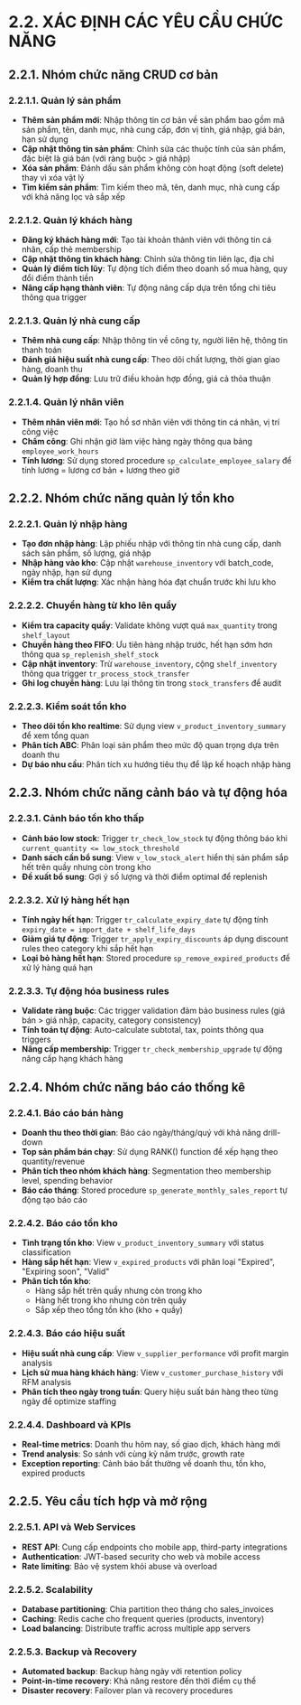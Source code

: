 # 2.2. XÁC ĐỊNH CÁC YÊU CẦU CHỨC NĂNG

## 2.2.1. Nhóm chức năng CRUD cơ bản

### 2.2.1.1. Quản lý sản phẩm
- **Thêm sản phẩm mới**: Nhập thông tin cơ bản về sản phẩm bao gồm mã sản phẩm, tên, danh mục, nhà cung cấp, đơn vị tính, giá nhập, giá bán, hạn sử dụng
- **Cập nhật thông tin sản phẩm**: Chỉnh sửa các thuộc tính của sản phẩm, đặc biệt là giá bán (với ràng buộc > giá nhập)
- **Xóa sản phẩm**: Đánh dấu sản phẩm không còn hoạt động (soft delete) thay vì xóa vật lý
- **Tìm kiếm sản phẩm**: Tìm kiếm theo mã, tên, danh mục, nhà cung cấp với khả năng lọc và sắp xếp

### 2.2.1.2. Quản lý khách hàng
- **Đăng ký khách hàng mới**: Tạo tài khoản thành viên với thông tin cá nhân, cấp thẻ membership
- **Cập nhật thông tin khách hàng**: Chỉnh sửa thông tin liên lạc, địa chỉ
- **Quản lý điểm tích lũy**: Tự động tích điểm theo doanh số mua hàng, quy đổi điểm thành tiền
- **Nâng cấp hạng thành viên**: Tự động nâng cấp dựa trên tổng chi tiêu thông qua trigger

### 2.2.1.3. Quản lý nhà cung cấp
- **Thêm nhà cung cấp**: Nhập thông tin về công ty, người liên hệ, thông tin thanh toán
- **Đánh giá hiệu suất nhà cung cấp**: Theo dõi chất lượng, thời gian giao hàng, doanh thu
- **Quản lý hợp đồng**: Lưu trữ điều khoản hợp đồng, giá cả thỏa thuận

### 2.2.1.4. Quản lý nhân viên
- **Thêm nhân viên mới**: Tạo hồ sơ nhân viên với thông tin cá nhân, vị trí công việc
- **Chấm công**: Ghi nhận giờ làm việc hàng ngày thông qua bảng `employee_work_hours`
- **Tính lương**: Sử dụng stored procedure `sp_calculate_employee_salary` để tính lương = lương cơ bản + lương theo giờ

## 2.2.2. Nhóm chức năng quản lý tồn kho

### 2.2.2.1. Quản lý nhập hàng
- **Tạo đơn nhập hàng**: Lập phiếu nhập với thông tin nhà cung cấp, danh sách sản phẩm, số lượng, giá nhập
- **Nhập hàng vào kho**: Cập nhật `warehouse_inventory` với batch_code, ngày nhập, hạn sử dụng
- **Kiểm tra chất lượng**: Xác nhận hàng hóa đạt chuẩn trước khi lưu kho

### 2.2.2.2. Chuyển hàng từ kho lên quầy
- **Kiểm tra capacity quầy**: Validate không vượt quá `max_quantity` trong `shelf_layout`
- **Chuyển hàng theo FIFO**: Ưu tiên hàng nhập trước, hết hạn sớm hơn thông qua `sp_replenish_shelf_stock`
- **Cập nhật inventory**: Trừ `warehouse_inventory`, cộng `shelf_inventory` thông qua trigger `tr_process_stock_transfer`
- **Ghi log chuyển hàng**: Lưu lại thông tin trong `stock_transfers` để audit

### 2.2.2.3. Kiểm soát tồn kho
- **Theo dõi tồn kho realtime**: Sử dụng view `v_product_inventory_summary` để xem tổng quan
- **Phân tích ABC**: Phân loại sản phẩm theo mức độ quan trọng dựa trên doanh thu
- **Dự báo nhu cầu**: Phân tích xu hướng tiêu thụ để lập kế hoạch nhập hàng

## 2.2.3. Nhóm chức năng cảnh báo và tự động hóa

### 2.2.3.1. Cảnh báo tồn kho thấp
- **Cảnh báo low stock**: Trigger `tr_check_low_stock` tự động thông báo khi `current_quantity <= low_stock_threshold`
- **Danh sách cần bổ sung**: View `v_low_stock_alert` hiển thị sản phẩm sắp hết trên quầy nhưng còn trong kho
- **Đề xuất bổ sung**: Gợi ý số lượng và thời điểm optimal để replenish

### 2.2.3.2. Xử lý hàng hết hạn
- **Tính ngày hết hạn**: Trigger `tr_calculate_expiry_date` tự động tính `expiry_date = import_date + shelf_life_days`
- **Giảm giá tự động**: Trigger `tr_apply_expiry_discounts` áp dụng discount rules theo category khi sắp hết hạn
- **Loại bỏ hàng hết hạn**: Stored procedure `sp_remove_expired_products` để xử lý hàng quá hạn

### 2.2.3.3. Tự động hóa business rules
- **Validate ràng buộc**: Các trigger validation đảm bảo business rules (giá bán > giá nhập, capacity, category consistency)
- **Tính toán tự động**: Auto-calculate subtotal, tax, points thông qua triggers
- **Nâng cấp membership**: Trigger `tr_check_membership_upgrade` tự động nâng cấp hạng khách hàng

## 2.2.4. Nhóm chức năng báo cáo thống kê

### 2.2.4.1. Báo cáo bán hàng
- **Doanh thu theo thời gian**: Báo cáo ngày/tháng/quý với khả năng drill-down
- **Top sản phẩm bán chạy**: Sử dụng RANK() function để xếp hạng theo quantity/revenue
- **Phân tích theo nhóm khách hàng**: Segmentation theo membership level, spending behavior
- **Báo cáo tháng**: Stored procedure `sp_generate_monthly_sales_report` tự động tạo báo cáo

### 2.2.4.2. Báo cáo tồn kho
- **Tình trạng tồn kho**: View `v_product_inventory_summary` với status classification
- **Hàng sắp hết hạn**: View `v_expired_products` với phân loại "Expired", "Expiring soon", "Valid"
- **Phân tích tồn kho**: 
  - Hàng sắp hết trên quầy nhưng còn trong kho
  - Hàng hết trong kho nhưng còn trên quầy
  - Sắp xếp theo tổng tồn kho (kho + quầy)

### 2.2.4.3. Báo cáo hiệu suất
- **Hiệu suất nhà cung cấp**: View `v_supplier_performance` với profit margin analysis
- **Lịch sử mua hàng khách hàng**: View `v_customer_purchase_history` với RFM analysis
- **Phân tích theo ngày trong tuần**: Query hiệu suất bán hàng theo từng ngày để optimize staffing

### 2.2.4.4. Dashboard và KPIs
- **Real-time metrics**: Doanh thu hôm nay, số giao dịch, khách hàng mới
- **Trend analysis**: So sánh với cùng kỳ năm trước, growth rate
- **Exception reporting**: Cảnh báo bất thường về doanh thu, tồn kho, expired products

## 2.2.5. Yêu cầu tích hợp và mở rộng

### 2.2.5.1. API và Web Services
- **REST API**: Cung cấp endpoints cho mobile app, third-party integrations
- **Authentication**: JWT-based security cho web và mobile access
- **Rate limiting**: Bảo vệ system khỏi abuse và overload

### 2.2.5.2. Scalability
- **Database partitioning**: Chia partition theo tháng cho sales_invoices
- **Caching**: Redis cache cho frequent queries (products, inventory)
- **Load balancing**: Distribute traffic across multiple app servers

### 2.2.5.3. Backup và Recovery
- **Automated backup**: Backup hàng ngày với retention policy
- **Point-in-time recovery**: Khả năng restore đến thời điểm cụ thể
- **Disaster recovery**: Failover plan và recovery procedures
